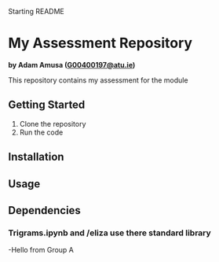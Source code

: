 Starting README

# My Assessment Repository

**by Adam Amusa (G00400197@atu.ie)**

This repository contains my assessment for the module

## Getting Started
1. Clone the repository
2. Run the code

## Installation

## Usage

## Dependencies
### **Trigrams.ipynb** and **/eliza** use there standard library


-Hello from Group A
